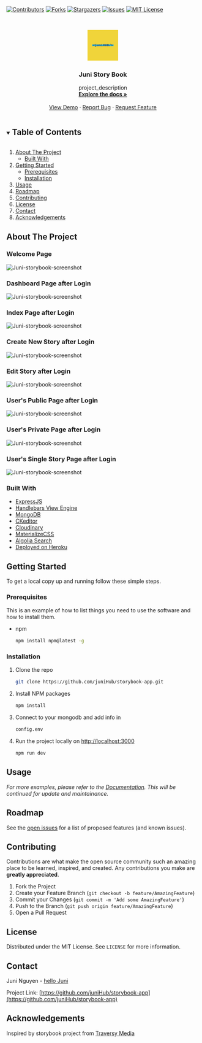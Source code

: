 <!-- PROJECT SHIELDS -->

[![Contributors][contributors-shield]][contributors-url]
[![Forks][forks-shield]][forks-url]
[![Stargazers][stars-shield]][stars-url]
[![Issues][issues-shield]][issues-url]
[![MIT License][license-shield]][license-url]



<!-- MARKDOWN LINKS & IMAGES -->
<!-- https://www.markdownguide.org/basic-syntax/#reference-style-links -->
[contributors-shield]: https://img.shields.io/github/contributors/juniHub/storybook-app.svg?style=for-the-badge
[contributors-url]: https://github.com/juniHub/storybook-app/graphs/contributors
[forks-shield]: https://img.shields.io/github/forks/juniHub/storybook-app.svg?style=for-the-badge
[forks-url]: https://github.com/juniHub/storybook-app/network/members
[stars-shield]: https://img.shields.io/github/stars/juniHub/storybook-app.svg?style=for-the-badge
[stars-url]: https://github.com/juniHub/storybook-app/stargazers
[issues-shield]: https://img.shields.io/github/issues/juniHub/storybook-app.svg?style=for-the-badge
[issues-url]: https://github.com/juniHub/storybook-app/issues
[license-shield]: https://img.shields.io/github/license/juniHub/storybook-app.svg?style=for-the-badge
[license-url]: https://github.com/juniHub/storybook-app/blob/master/LICENSE.txt


<!-- PROJECT LOGO -->
<br />
<p align="center">
  <a href="https://github.com/juniHub/storybook-app">
    <img src="logo.png" alt="Logo" width="80" height="80">
  </a>

  <h3 align="center">Juni Story Book</h3>

  <p align="center">
    project_description
    <br />
    <a href="https://github.com/juniHub/storybook-app"><strong>Explore the docs »</strong></a>
    <br />
    <br />
    <a href="https://juni-storybook.herokuapp.com/" target="_blank">View Demo</a>
    ·
    <a href="https://github.com/juniHub/storybook-app/issues">Report Bug</a>
    ·
    <a href="https://github.com/juniHub/storybook-app/issues">Request Feature</a>
  </p>
</p>



<!-- TABLE OF CONTENTS -->
<details open="open">
  <summary><h2 style="display: inline-block">Table of Contents</h2></summary>
  <ol>
    <li>
      <a href="#about-the-project">About The Project</a>
      <ul>
        <li><a href="#built-with">Built With</a></li>
      </ul>
    </li>
    <li>
      <a href="#getting-started">Getting Started</a>
      <ul>
        <li><a href="#prerequisites">Prerequisites</a></li>
        <li><a href="#installation">Installation</a></li>
      </ul>
    </li>
    <li><a href="#usage">Usage</a></li>
    <li><a href="#roadmap">Roadmap</a></li>
    <li><a href="#contributing">Contributing</a></li>
    <li><a href="#license">License</a></li>
    <li><a href="#contact">Contact</a></li>
    <li><a href="#acknowledgements">Acknowledgements</a></li>
  </ol>
</details>



<!-- ABOUT THE PROJECT -->
## About The Project
### Welcome Page

![Juni-storybook-screenshot](https://res.cloudinary.com/dafolrlpj/image/upload/v1627304396/gallery/rdtwiupgvygtginlozxx.png)


### Dashboard Page after Login

![Juni-storybook-screenshot](https://res.cloudinary.com/dafolrlpj/image/upload/v1622551450/gallery/tmcikdsstxfbk5wvtj43.png)

### Index Page after Login

![Juni-storybook-screenshot](https://res.cloudinary.com/dafolrlpj/image/upload/v1622551451/gallery/diqybjdbzn7wst7zcht0.png)

### Create New Story after Login

![Juni-storybook-screenshot](https://res.cloudinary.com/dafolrlpj/image/upload/v1622551449/gallery/a29hhcphvkaiaeftoxbv.png)

### Edit Story after Login

![Juni-storybook-screenshot](https://res.cloudinary.com/dafolrlpj/image/upload/v1622552490/gallery/ohrycrtbxjrorbgje1rq.png)


### User's Public Page after Login

![Juni-storybook-screenshot](https://res.cloudinary.com/dafolrlpj/image/upload/v1622551498/gallery/a8972hg04sbpuifnc71t.png)

### User's Private Page after Login

![Juni-storybook-screenshot](https://res.cloudinary.com/dafolrlpj/image/upload/v1622551496/gallery/scgd5yagjfrbscsign7s.png)

### User's Single Story Page after Login

![Juni-storybook-screenshot](https://res.cloudinary.com/dafolrlpj/image/upload/v1622551454/gallery/qtwpifeq7ffibui2zjg6.png)




### Built With

* [ExpressJS](https://expressjs.com/)
* [Handlebars View Engine](https://handlebarsjs.com/)
* [MongoDB](https://www.mongodb.com/)
* [CKeditor](https://ckeditor.com/)
* [Cloudinary](https://cloudinary.com/)
* [MaterializeCSS](https://materializecss.com/)
* [Algolia Search](https://www.algolia.com/)
* [Deployed on Heroku](https://id.heroku.com/)



<!-- GETTING STARTED -->
## Getting Started

To get a local copy up and running follow these simple steps.

### Prerequisites

This is an example of how to list things you need to use the software and how to install them.
* npm
  ```sh
  npm install npm@latest -g
  ```

### Installation

1. Clone the repo
   ```sh
   git clone https://github.com/juniHub/storybook-app.git
   ```
2. Install NPM packages
   ```sh
   npm install
   ```

3. Connect to your mongodb and add info in

   ```sh
   config.env
   ```

4. Run the project locally on [http://localhost:3000](http://localhost:3000)

   ```sh
   npm run dev
   ```


<!-- USAGE EXAMPLES -->
## Usage

_For more examples, please refer to the [Documentation](https://junitiennguyen.gitbook.io/story-book). This will be continued for update and maintainance._

<!-- ROADMAP -->
## Roadmap

See the [open issues](https://github.com/juniHub/storybook-app/issues) for a list of proposed features (and known issues).



<!-- CONTRIBUTING -->
## Contributing

Contributions are what make the open source community such an amazing place to be learned, inspired, and created. Any contributions you make are **greatly appreciated**.

1. Fork the Project
2. Create your Feature Branch (`git checkout -b feature/AmazingFeature`)
3. Commit your Changes (`git commit -m 'Add some AmazingFeature'`)
4. Push to the Branch (`git push origin feature/AmazingFeature`)
5. Open a Pull Request



<!-- LICENSE -->
## License

Distributed under the MIT License. See `LICENSE` for more information.



<!-- CONTACT -->
## Contact

Juni Nguyen - [hello Juni](hellojuninguyen@gmail.com)

Project Link: [https://github.com/juniHub/storybook-app](https://github.com/juniHub/storybook-app)



<!-- ACKNOWLEDGEMENTS -->
## Acknowledgements

Inspired by storybook project from [Traversy Media](https://github.com/bradtraversy/storybooks)



